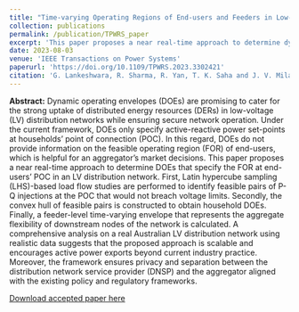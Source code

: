 ```yaml
---
title: "Time-varying Operating Regions of End-users and Feeders in Low-voltage Distribution Networks"
collection: publications
permalink: /publication/TPWRS_paper
excerpt: 'This paper proposes a near real-time approach to determine dynamic operating envelopes that specify the feasible operating regions at end-users’ POC in an LV distribution network.'
date: 2023-08-03
venue: 'IEEE Transactions on Power Systems'
paperurl: 'https://doi.org/10.1109/TPWRS.2023.3302421'
citation: 'G. Lankeshwara, R. Sharma, R. Yan, T. K. Saha and J. V. Milanovic, 2023. &quot;Time-varying Operating Regions of End-users and Feeders in Low-voltage Distribution Networks,&quot; <i>IEEE Transactions on Power Systems</i>, 2023, doi:10.1109/TPWRS.2023.3302421'
---
```


**Abstract:** Dynamic operating envelopes (DOEs) are promising to cater for the strong uptake of distributed energy resources (DERs) in low-voltage (LV) distribution networks while ensuring secure network operation. Under the current framework, DOEs only specify active-reactive power set-points at households’ point of connection (POC). In this regard, DOEs do not provide information on the feasible operating region (FOR) of end-users, which is helpful for an aggregator’s market decisions. This paper proposes a near real-time approach to determine DOEs that specify the FOR at end-users’ POC in an LV distribution network. First, Latin hypercube sampling (LHS)-based load flow studies are performed to identify feasible pairs of P-Q injections at the POC that would not breach voltage limits. Secondly, the convex hull of feasible pairs is constructed to obtain household DOEs. Finally, a feeder-level time-varying envelope that represents the aggregate flexibility of downstream nodes of the network is calculated. A comprehensive analysis on a real Australian LV distribution network using realistic data suggests that the proposed approach is scalable and encourages active power exports beyond current industry practice. Moreover, the framework ensures privacy and separation between the distribution network service provider (DNSP) and the aggregator aligned with the existing policy and regulatory frameworks.

[Download accepted paper here](https://gayanlanke.github.io/files/TPWRS_2023_accepted_paper.pdf)

